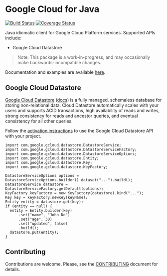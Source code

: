 Google Cloud for Java
=====================

[![Build Status](https://travis-ci.org/aozarov/git-demo.svg?branch=master)](https://travis-ci.org/aozarov/git-demo)
[![Coverage Status](https://coveralls.io/repos/aozarov/git-demo/badge.svg)](https://coveralls.io/r/aozarov/git-demo)

Java idiomatic client for Google Cloud Platform services. Supported APIs include:

 * Google Cloud Datastore


> Note: This package is a work-in-progress, and may occasionally
> make backwards-incompatible changes.

Documentation and examples are available [here](https://aozarov.github.com/git-demo/apidocs).

## Google Cloud Datastore

[Google Cloud Datastore][cloud-datastore] ([docs][cloud-datastore-docs]) is a fully
managed, schemaless database for storing non-relational data. Cloud Datastore
automatically scales with your users and supports ACID transactions, high availability
of reads and writes, strong consistency for reads and ancestor queries, and eventual
consistency for all other queries.

Follow the [activation instructions][cloud-datastore-activation] to use the Google
Cloud Datastore API with your project.

    import com.google.gcloud.datastore.DatastoreService;
    import com.google.gcloud.datastore.DatastoreServiceFactory;
    import com.google.gcloud.datastore.DatastoreServiceOptions;
    import com.google.gcloud.datastore.Entity;
    import com.google.gcloud.datastore.Key;
    import com.google.gcloud.datastore.KeyFactory;

    DatastoreServiceOptions options = DatastoreServiceOptions.builder().dataset("...").build();
    DatastoreService datastore = DatastoreServiceFactory.getDefault(options);
    KeyFactory keyFactory = new KeyFactory(datastore).kind("...");
    Key key = keyFactory.newKey(keyName);
    Entity entity = datastore.get(key);
    if (entity == null) {
      entity = Entity.builder(key)
          .set("name", "John Do")
          .set("age", 30)
          .set("updated", false)
          .build();
      datastore.put(entity);
    }

## Contributing

Contributions are welcome. Please, see the
[CONTRIBUTING](https://github.com/GoogleCloudPlatform/gcloud-java/blob/master/CONTRIBUTING.md)
document for details.

[cloud-datastore]: https://cloud.google.com/datastore/
[cloud-datastore-docs]: https://cloud.google.com/datastore/docs
[cloud-datastore-activation]: https://cloud.google.com/datastore/docs/activate

[cloud-pubsub]: https://cloud.google.com/pubsub/
[cloud-pubsub-docs]: https://cloud.google.com/pubsub/docs

[cloud-storage]: https://cloud.google.com/storage/
[cloud-storage-docs]: https://cloud.google.com/storage/docs/overview
[cloud-storage-create-bucket]: https://cloud.google.com/storage/docs/cloud-console#_creatingbuckets
